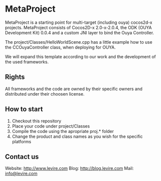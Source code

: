 MetaProject
===========

MetaProject is a starting point for multi-target (including ouya) cocos2d-x projects. MetaProject consists of Cocos2D-x 2.0-x-2.0.4, the ODK (OUYA Development Kit) 0.0.4 and a custom JNI layer to bind the Ouya Controller.

The project/Classes/HelloWorldScene.cpp has a little example how to use the CCOuyaController class, when deploying for OUYA.

We will expand this template according to our work and the development of the used frameworks.

Rights
------

All frameworks and the code are owned by their specific owners and distributed under their choosen license.

How to start
------------

1. Checkout this repository
2. Place your code under project/Classes
3. Compile the code using the apropriate proj.* folder
4. Change the product and class names as you wish for the specific platforms

Contact us
----------

Website: http://www.levire.com
Blog: http://blog.levire.com
Mail: info@levire.com